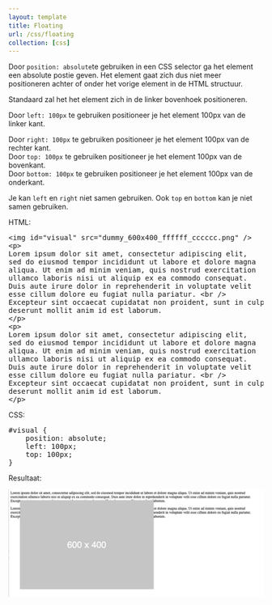 ```yaml
---
layout: template
title: Floating
url: /css/floating
collection: [css]
---							
```

<p>Door <code>position: absolute</code>te gebruiken in een CSS selector ga het element een absolute postie geven. Het element gaat zich dus niet meer positioneren achter of onder het vorige element in de HTML structuur.</p>
<p>Standaard zal het het element zich in de linker bovenhoek positioneren.</p>
<p>Door <code>left: 100px</code> te gebruiken positioneer je het element 100px van de linker kant.</p>
Door <code>right: 100px</code> te gebruiken positioneer je het element 100px van de rechter kant.</br>
Door <code>top: 100px</code> te gebruiken positioneer je het element 100px van de bovenkant.</br>
Door <code>bottom: 100px</code> te gebruiken positioneer je het element 100px van de onderkant.</p>
<p>Je kan <code>left</code> en <code>right</code> niet samen gebruiken. Ook <code>top</code> en <code>bottom</code> kan je niet samen gebruiken.</p>

<p>HTML:</p>
<pre data-enlighter-theme="beyond" data-enlighter-language="html">
&lt;img id="visual" src="dummy_600x400_ffffff_cccccc.png" /&gt;
&lt;p&gt;
Lorem ipsum dolor sit amet, consectetur adipiscing elit, 
sed do eiusmod tempor incididunt ut labore et dolore magna 
aliqua. Ut enim ad minim veniam, quis nostrud exercitation 
ullamco laboris nisi ut aliquip ex ea commodo consequat. 
Duis aute irure dolor in reprehenderit in voluptate velit 
esse cillum dolore eu fugiat nulla pariatur. &lt;br /&gt;
Excepteur sint occaecat cupidatat non proident, sunt in culpa qui officia 
deserunt mollit anim id est laborum.
&lt;/p&gt;
&lt;p&gt;
Lorem ipsum dolor sit amet, consectetur adipiscing elit, 
sed do eiusmod tempor incididunt ut labore et dolore magna 
aliqua. Ut enim ad minim veniam, quis nostrud exercitation 
ullamco laboris nisi ut aliquip ex ea commodo consequat. 
Duis aute irure dolor in reprehenderit in voluptate velit 
esse cillum dolore eu fugiat nulla pariatur. &lt;br /&gt;
Excepteur sint occaecat cupidatat non proident, sunt in culpa qui officia 
deserunt mollit anim id est laborum.
&lt;/p&gt;
</pre>

<p>CSS:</p>
<pre data-enlighter-theme="beyond" data-enlighter-language="css">
#visual {
    position: absolute;
    left: 100px;
    top: 100px;
}</pre>

<p>Resultaat:</p>

<div class="shadow">
    <img src="images/absolute.png" />
</div>
